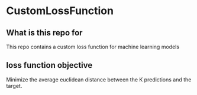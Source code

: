 # CustomLossFunction

## What is this repo for
This repo contains a custom loss function for machine learning models

## loss function objective
Minimize the average euclidean distance between the K predictions and the target.




